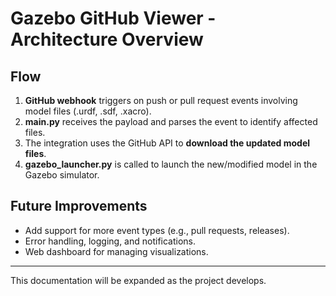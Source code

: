 # Gazebo GitHub Viewer - Architecture Overview

## Flow

1. **GitHub webhook** triggers on push or pull request events involving model files (.urdf, .sdf, .xacro).
2. **main.py** receives the payload and parses the event to identify affected files.
3. The integration uses the GitHub API to **download the updated model files**.
4. **gazebo_launcher.py** is called to launch the new/modified model in the Gazebo simulator.

## Future Improvements

- Add support for more event types (e.g., pull requests, releases).
- Error handling, logging, and notifications.
- Web dashboard for managing visualizations.

---

This documentation will be expanded as the project develops.